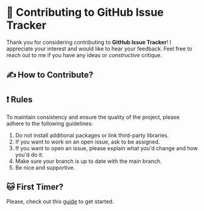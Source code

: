 # 🤝 Contributing to GitHub Issue Tracker

Thank you for considering contributing to **GitHub Issue Tracker**! I appreciate your interest and would like to hear your feedback. Feel free to reach out to me  if you have any ideas or *constructive* critique.

## ✍️ How to Contribute?



## ❗️ Rules

To maintain consistency and ensure the quality of the project, please adhere to the following guidelines:

1. Do not install additional packages or link third-party libraries.
2. If you want to work on an open issue, ask to be assigned.
3. If you want to open an issue, please explain what you'd change and how you'd do it.
4. Make sure your branch is up to date with the main branch.
5. Be nice and supportive.

## 🐱 First Timer?

Please, check out this [guide](https://www.freecodecamp.org/news/git-and-github-workflow-for-open-source/) to get started.
